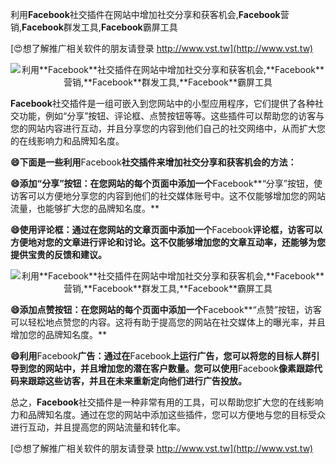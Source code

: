 利用**Facebook**社交插件在网站中增加社交分享和获客机会,**Facebook**营销,**Facebook**群发工具,**Facebook**霸屏工具

[😍想了解推广相关软件的朋友请登录 http://www.vst.tw](http://www.vst.tw)

 <center><img src="https://vst.tw/MP4/tuiguang/png/8.png" alt="利用**Facebook**社交插件在网站中增加社交分享和获客机会,**Facebook**营销,**Facebook**群发工具,**Facebook**霸屏工具"></center>

**Facebook**社交插件是一组可嵌入到您网站中的小型应用程序，它们提供了各种社交功能，例如“分享”按钮、评论框、点赞按钮等等。这些插件可以帮助您的访客与您的网站内容进行互动，并且分享您的内容到他们自己的社交网络中，从而扩大您的在线影响力和品牌知名度。

**😄下面是一些利用**Facebook**社交插件来增加社交分享和获客机会的方法：**

**😄添加“分享”按钮：在您网站的每个页面中添加一个**Facebook**“分享”按钮，使访客可以方便地分享您的内容到他们的社交媒体账号中。这不仅能够增加您的网站流量，也能够扩大您的品牌知名度。**

**😄使用评论框：通过在您网站的文章页面中添加一个**Facebook**评论框，访客可以方便地对您的文章进行评论和讨论。这不仅能够增加您的文章互动率，还能够为您提供宝贵的反馈和建议。**

 <center><img src="https://vst.tw/MP4/tuiguang/png/5.png" alt="利用**Facebook**社交插件在网站中增加社交分享和获客机会,**Facebook**营销,**Facebook**群发工具,**Facebook**霸屏工具"></center>

**😄添加点赞按钮：在您网站的每个页面中添加一个**Facebook**“点赞”按钮，访客可以轻松地点赞您的内容。这将有助于提高您的网站在社交媒体上的曝光率，并且增加您的品牌知名度。**

**😄利用**Facebook**广告：通过在**Facebook**上运行广告，您可以将您的目标人群引导到您的网站中，并且增加您的潜在客户数量。您可以使用**Facebook**像素跟踪代码来跟踪这些访客，并且在未来重新定向他们进行广告投放。**

总之，**Facebook**社交插件是一种非常有用的工具，可以帮助您扩大您的在线影响力和品牌知名度。通过在您的网站中添加这些插件，您可以方便地与您的目标受众进行互动，并且提高您的网站流量和转化率。

[😍想了解推广相关软件的朋友请登录 http://www.vst.tw](http://www.vst.tw)



